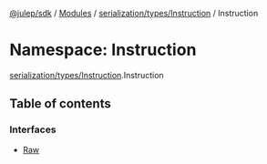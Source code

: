 [@julep/sdk](../README.md) / [Modules](../modules.md) / [serialization/types/Instruction](serialization_types_Instruction.md) / Instruction

# Namespace: Instruction

[serialization/types/Instruction](serialization_types_Instruction.md).Instruction

## Table of contents

### Interfaces

- [Raw](../interfaces/serialization_types_Instruction.Instruction.Raw.md)
